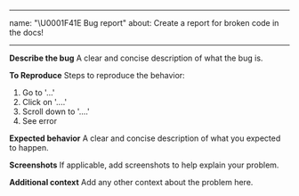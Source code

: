 <!--
 * @Author: BDFD
 * @Date: 2022-02-23 11:35:44
 * @LastEditTime: 2022-02-23 11:44:51
 * @LastEditors: BDFD
 * @Description:
 * @FilePath: \3.0-Course-Name_Coursera_Template\.github\ISSUE_TEMPLATE\---bug-report.md
-->

---

name: "\U0001F41E Bug report"
about: Create a report for broken code in the docs!

---

**Describe the bug**
A clear and concise description of what the bug is.

**To Reproduce**
Steps to reproduce the behavior:

1. Go to '...'
2. Click on '....'
3. Scroll down to '....'
4. See error

**Expected behavior**
A clear and concise description of what you expected to happen.

**Screenshots**
If applicable, add screenshots to help explain your problem.

**Additional context**
Add any other context about the problem here.
